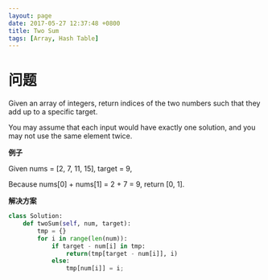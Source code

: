 ```yaml
---
layout: page
date: 2017-05-27 12:37:48 +0800 
title: Two Sum
tags: [Array, Hash Table]
---
```


# 问题

Given an array of integers, return indices of the two numbers such that they add up to a specific target.

You may assume that each input would have exactly one solution, and you may not use the same element twice.

**例子**

Given nums = [2, 7, 11, 15], target = 9,

Because nums[0] + nums[1] = 2 + 7 = 9,
return [0, 1].

**解决方案**

``` python
class Solution:
    def twoSum(self, num, target):
        tmp = {}
        for i in range(len(num)):
            if target - num[i] in tmp:
                return(tmp[target - num[i]], i)
            else:
                tmp[num[i]] = i;

```